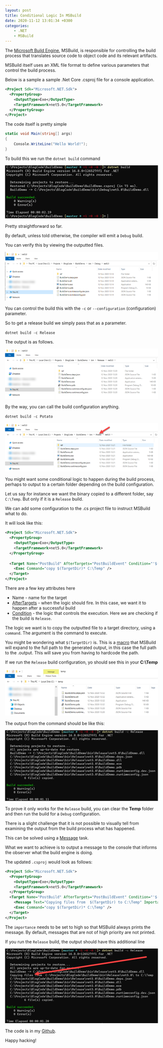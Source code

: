 ```yaml
---
layout: post
title: Conditional Logic In MSBuild
date: 2020-11-12 13:01:34 +0300
categories:
    - .NET
    - MSBuild
---
```

The [Microsoft Build Engine](https://docs.microsoft.com/en-us/visualstudio/msbuild/msbuild?view=vs-2019), MSBuild, is responsible for controlling the build process that translates source code to object code and its relevant artifacts.

MSBuild itself uses an XML file format to define various parameters that control the build process.

Below is a sample a sample .Net Core .csproj file for a console application.

```xml
<Project Sdk="Microsoft.NET.Sdk">
  <PropertyGroup>
    <OutputType>Exe</OutputType>
    <TargetFramework>net5.0</TargetFramework>
  </PropertyGroup>
</Project>
```

The code itself is pretty simple

```csharp
static void Main(string[] args)
{
    Console.WriteLine("Hello World!");
}
```

To build this we run the `dotnet build` command

![](../images/2020/11/Build.png)

Pretty straightforward so far.

By default, unless told otherwise, the compiler will emit a `Debug` build.

You can verify this by viewing the outputted files.

![](../images/2020/11/DebugOutput.png)

You can control the build this with the `-c` or `--configuration` (configuration) parameter.

So to get a release build we simply pass that as a parameter.

`dotnet build -c Release`

The output is as follows.

![](../images/2020/11/ReleaseOutput.png)

By the way, you can call the build configuration anything.

`dotnet build -c Potato`

![](../images/2020/11/PotatoOutput.png)

You might want some conditional logic to happen during the build process, perhaps to output to a certain folder depending on the build configuration.

Let us say for instance we want the binary copied to a different folder, say `C:\Temp`. But only if it is a `Release` build.

We can add some configuration to the .cs project file to instruct MSBuild what to do.

It will look like this:

```xml
<Project Sdk="Microsoft.NET.Sdk">
  <PropertyGroup>
    <OutputType>Exe</OutputType>
    <TargetFramework>net5.0</TargetFramework>
  </PropertyGroup>

  <Target Name="PostBuild" AfterTargets="PostBuildEvent" Condition="'$(Configuration)'=='Release'">
    <Exec Command="copy $(TargetDir)* C:\Temp" />
  </Target>
</Project>
```

There are a few key attributes here
* Name -  name for the target
* [AfterTargets](https://docs.microsoft.com/en-us/visualstudio/msbuild/target-element-msbuild?view=vs-2019) - when the logic should fire. In this case, we want it to happen after a successful build
* [Condition](https://docs.microsoft.com/en-us/visualstudio/msbuild/msbuild-conditions?view=vs-2019) - the logic that controls the execution. Here we are checking if the build is `Release`.

The logic we want is to copy the outputted file to a target directory, using a `command`. The argument is the command to execute.

You might be wondering what `$(TargetDir)` is. This is a [macro](https://docs.microsoft.com/en-us/cpp/build/reference/common-macros-for-build-commands-and-properties?view=msvc-160) that MSBuild will expand to the full path to the generated output, in this case the full path to the .output. This will save you from having to hardcode the path.

If we run the `Release` build configuration, yo should see this in your **C:\Temp**

![](../images/2020/11/ReleaseBuild.png)

The output from the command should be like this:

![](../images/2020/11/ReleaseTargetOutput.png)

To prove it only works for the `Release` build, you can clear the **Temp** folder and then run the build for a  `Debug` configuration.

There is a slight challenge that it is not possible to visually tell from examining the output from the build process what has happened.

This can be solved using a [Message](https://docs.microsoft.com/en-us/visualstudio/msbuild/message-task?view=vs-2019) task.

What we want to achieve is to output a message to the console that informs the observer what the build engine is doing.

The updated `.csproj` would look as follows:

```xml
<Project Sdk="Microsoft.NET.Sdk">
  <PropertyGroup>
    <OutputType>Exe</OutputType>
    <TargetFramework>net5.0</TargetFramework>
  </PropertyGroup>
  <Target Name="PostBuild" AfterTargets="PostBuildEvent" Condition="'$(Configuration)'=='Release'">
    <Message Text="Copying files from  $(TargetDir) to C:\Temp" Importance="High" />
    <Exec Command="copy $(TargetDir)* C:\Temp" />
  </Target>
</Project>
```

The `importance` needs to be set to high so that MSBuild always prints the message. By default, messages that are not of high priority are not printed.

If you run the `Release` build, the output should have this additional line

![](../images/2020/11/LoggedReleasae.png)

The code is in my [Github](https://github.com/conradakunga/BlogCode/tree/master/12%20Nov%202020%20-%20Conditional%20Logic%20In%20MSBuild).

Happy hacking!